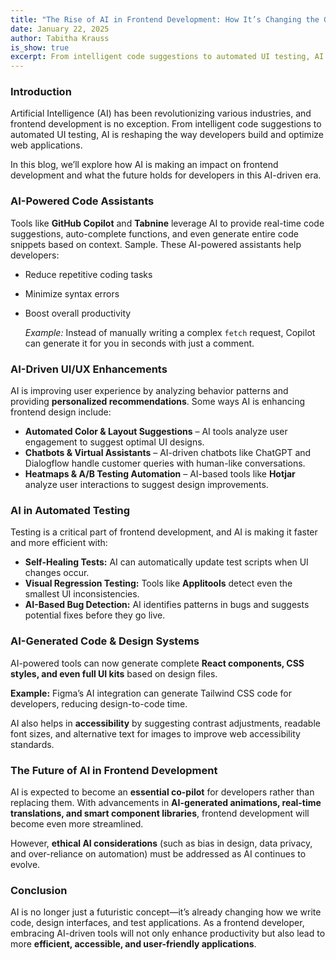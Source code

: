 ```yaml
---
title: "The Rise of AI in Frontend Development: How It’s Changing the Game"
date: January 22, 2025
author: Tabitha Krauss
is_show: true
excerpt: From intelligent code suggestions to automated UI testing, AI is reshaping the way developers build and optimize web applications. Sample.
---
```


### **Introduction**

Artificial Intelligence (AI) has been revolutionizing various industries, and frontend development is no exception. From intelligent code suggestions to automated UI testing, AI is reshaping the way developers build and optimize web applications.

In this blog, we’ll explore how AI is making an impact on frontend development and what the future holds for developers in this AI-driven era.

### **AI-Powered Code Assistants**

Tools like **GitHub Copilot** and **Tabnine** leverage AI to provide real-time code suggestions, auto-complete functions, and even generate entire code snippets based on context. Sample. These AI-powered assistants help developers:

- Reduce repetitive coding tasks
- Minimize syntax errors
- Boost overall productivity

  _Example:_ Instead of manually writing a complex `fetch` request, Copilot can generate it for you in seconds with just a comment.

### **AI-Driven UI/UX Enhancements**

AI is improving user experience by analyzing behavior patterns and providing **personalized recommendations**. Some ways AI is enhancing frontend design include:

- **Automated Color & Layout Suggestions** – AI tools analyze user engagement to suggest optimal UI designs.
- **Chatbots & Virtual Assistants** – AI-driven chatbots like ChatGPT and Dialogflow handle customer queries with human-like conversations.
- **Heatmaps & A/B Testing Automation** – AI-based tools like **Hotjar** analyze user interactions to suggest design improvements.

### **AI in Automated Testing**

Testing is a critical part of frontend development, and AI is making it faster and more efficient with:

- **Self-Healing Tests:** AI can automatically update test scripts when UI changes occur.
- **Visual Regression Testing:** Tools like **Applitools** detect even the smallest UI inconsistencies.
- **AI-Based Bug Detection:** AI identifies patterns in bugs and suggests potential fixes before they go live.

### **AI-Generated Code & Design Systems**

AI-powered tools can now generate complete **React components, CSS styles, and even full UI kits** based on design files.

**Example:** Figma’s AI integration can generate Tailwind CSS code for developers, reducing design-to-code time.

AI also helps in **accessibility** by suggesting contrast adjustments, readable font sizes, and alternative text for images to improve web accessibility standards.

### **The Future of AI in Frontend Development**

AI is expected to become an **essential co-pilot** for developers rather than replacing them. With advancements in **AI-generated animations, real-time translations, and smart component libraries**, frontend development will become even more streamlined.

However, **ethical AI considerations** (such as bias in design, data privacy, and over-reliance on automation) must be addressed as AI continues to evolve.

### **Conclusion**

AI is no longer just a futuristic concept—it’s already changing how we write code, design interfaces, and test applications. As a frontend developer, embracing AI-driven tools will not only enhance productivity but also lead to more **efficient, accessible, and user-friendly applications**.
